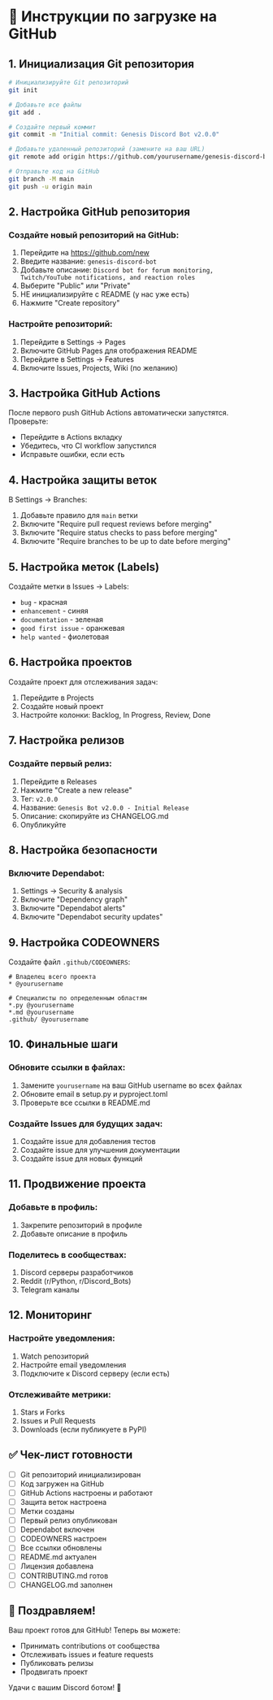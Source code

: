 # 🚀 Инструкции по загрузке на GitHub

## 1. Инициализация Git репозитория

```bash
# Инициализируйте Git репозиторий
git init

# Добавьте все файлы
git add .

# Создайте первый коммит
git commit -m "Initial commit: Genesis Discord Bot v2.0.0"

# Добавьте удаленный репозиторий (замените на ваш URL)
git remote add origin https://github.com/yourusername/genesis-discord-bot.git

# Отправьте код на GitHub
git branch -M main
git push -u origin main
```

## 2. Настройка GitHub репозитория

### Создайте новый репозиторий на GitHub:
1. Перейдите на https://github.com/new
2. Введите название: `genesis-discord-bot`
3. Добавьте описание: `Discord bot for forum monitoring, Twitch/YouTube notifications, and reaction roles`
4. Выберите "Public" или "Private"
5. НЕ инициализируйте с README (у нас уже есть)
6. Нажмите "Create repository"

### Настройте репозиторий:
1. Перейдите в Settings → Pages
2. Включите GitHub Pages для отображения README
3. Перейдите в Settings → Features
4. Включите Issues, Projects, Wiki (по желанию)

## 3. Настройка GitHub Actions

После первого push GitHub Actions автоматически запустятся. Проверьте:
- Перейдите в Actions вкладку
- Убедитесь, что CI workflow запустился
- Исправьте ошибки, если есть

## 4. Настройка защиты веток

В Settings → Branches:
1. Добавьте правило для `main` ветки
2. Включите "Require pull request reviews before merging"
3. Включите "Require status checks to pass before merging"
4. Включите "Require branches to be up to date before merging"

## 5. Настройка меток (Labels)

Создайте метки в Issues → Labels:
- `bug` - красная
- `enhancement` - синяя
- `documentation` - зеленая
- `good first issue` - оранжевая
- `help wanted` - фиолетовая

## 6. Настройка проектов

Создайте проект для отслеживания задач:
1. Перейдите в Projects
2. Создайте новый проект
3. Настройте колонки: Backlog, In Progress, Review, Done

## 7. Настройка релизов

### Создайте первый релиз:
1. Перейдите в Releases
2. Нажмите "Create a new release"
3. Тег: `v2.0.0`
4. Название: `Genesis Bot v2.0.0 - Initial Release`
5. Описание: скопируйте из CHANGELOG.md
6. Опубликуйте

## 8. Настройка безопасности

### Включите Dependabot:
1. Settings → Security & analysis
2. Включите "Dependency graph"
3. Включите "Dependabot alerts"
4. Включите "Dependabot security updates"

## 9. Настройка CODEOWNERS

Создайте файл `.github/CODEOWNERS`:
```
# Владелец всего проекта
* @yourusername

# Специалисты по определенным областям
*.py @yourusername
*.md @yourusername
.github/ @yourusername
```

## 10. Финальные шаги

### Обновите ссылки в файлах:
1. Замените `yourusername` на ваш GitHub username во всех файлах
2. Обновите email в setup.py и pyproject.toml
3. Проверьте все ссылки в README.md

### Создайте Issues для будущих задач:
1. Создайте issue для добавления тестов
2. Создайте issue для улучшения документации
3. Создайте issue для новых функций

## 11. Продвижение проекта

### Добавьте в профиль:
1. Закрепите репозиторий в профиле
2. Добавьте описание в профиль

### Поделитесь в сообществах:
1. Discord серверы разработчиков
2. Reddit (r/Python, r/Discord_Bots)
3. Telegram каналы

## 12. Мониторинг

### Настройте уведомления:
1. Watch репозиторий
2. Настройте email уведомления
3. Подключите к Discord серверу (если есть)

### Отслеживайте метрики:
1. Stars и Forks
2. Issues и Pull Requests
3. Downloads (если публикуете в PyPI)

## ✅ Чек-лист готовности

- [ ] Git репозиторий инициализирован
- [ ] Код загружен на GitHub
- [ ] GitHub Actions настроены и работают
- [ ] Защита веток настроена
- [ ] Метки созданы
- [ ] Первый релиз опубликован
- [ ] Dependabot включен
- [ ] CODEOWNERS настроен
- [ ] Все ссылки обновлены
- [ ] README.md актуален
- [ ] Лицензия добавлена
- [ ] CONTRIBUTING.md готов
- [ ] CHANGELOG.md заполнен

## 🎉 Поздравляем!

Ваш проект готов для GitHub! Теперь вы можете:
- Принимать contributions от сообщества
- Отслеживать issues и feature requests
- Публиковать релизы
- Продвигать проект

Удачи с вашим Discord ботом! 🚀


















